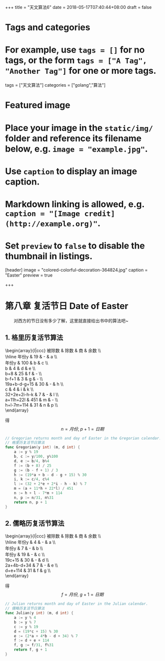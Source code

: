 +++
title = "天文算法6"
date = 2018-05-17T07:40:44+08:00
draft = false

# Tags and categories
# For example, use `tags = []` for no tags, or the form `tags = ["A Tag", "Another Tag"]` for one or more tags.
tags = ["天文算法"]
categories = ["golang","算法"]

# Featured image
# Place your image in the `static/img/` folder and reference its filename below, e.g. `image = "example.jpg"`.
# Use `caption` to display an image caption.
#   Markdown linking is allowed, e.g. `caption = "[Image credit](http://example.org)"`.
# Set `preview` to `false` to disable the thumbnail in listings.
[header]
image = "colored-colorful-decoration-364824.jpg"
caption = "Easter"
preview = true

+++
# 第八章 复活节日 Date of Easter

<!--more-->

　　对西方的节日没有多少了解，这里就直接给出书中的算法吧~

## 1. 格里历复活节算法

\begin{array}{l|ccc}
被除数 & 除数 & 商 & 余数 \\\\\
\hline
年份y & 19 & - & a \\\\\
年份y & 100 & b & c \\\\\
b & 4 & d & e \\\\\
b+8 & 25 & f & - \\\\\
b-f+1 & 3 & g & - \\\\\
19a+b-d-g+15 & 30 & - & h \\\\\
c & 4 & i & k \\\\\
32+2e+2i-h-k & 7 & - & l \\\\\
a+11h+22l & 451 & m & - \\\\\
h+l-7m+114 & 31 & n & p \\\\\
\end{array}

得 $$n = 月份, \ p+1 = 日期$$

```go
// Gregorian returns month and day of Easter in the Gregorian calendar.
// 格里历复活节日算法
func Gregorian(y int) (m, d int) {
	a := y % 19
	b, c := y/100, y%100
	d, e := b/4, b%4
	f := (b + 8) / 25
	g := (b - f + 1) / 3
	h := (19*a + b - d - g + 15) % 30
	i, k := c/4, c%4
	l := (32 + 2*e + 2*i - h - k) % 7
	m = (a + 11*h + 22*l) / 451
	n := h + l - 7*m + 114
	n, p := n/31, n%31
	return n, p + 1
}
```

## 2. 儒略历复活节算法

\begin{array}{l|ccc}
被除数 & 除数 & 商 & 余数 \\\\\
\hline
年份y & 4 & - & a \\\\\
年份y & 7 & - & b \\\\\
年份y & 19 & - & c \\\\\
19c+15 & 30 & - & d \\\\\
2a+4b-d+34 & 7 & - & e \\\\\
d+e+114 & 31 & f & g \\\\\
\end{array}

得 $$f = 月份, \ g+1 = 日期$$

```go
// Julian returns month and day of Easter in the Julian calendar.
// 儒略历复活节日算法
func Julian(y int) (m, d int) {
	a := y % 4
	b := y % 7
	c := y % 19
	d = (19*c + 15) % 30
	e := (2*a + 4*b - d + 34) % 7
	f := d + e + 114
	f, g := f/31, f%31
	return f, g + 1
}
```